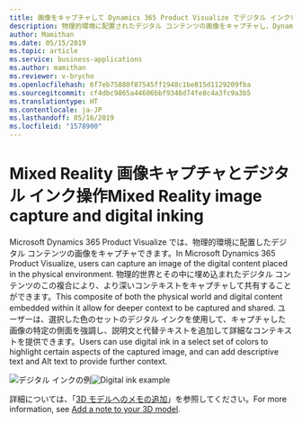 ```yaml
---
title: 画像をキャプチャして Dynamics 365 Product Visualize でデジタル インクを追加する
description: 物理的環境に配置されたデジタル コンテンツの画像をキャプチャし、Dynamics 365 Product Visualize でデジタル インクを追加できます
author: Mamithan
ms.date: 05/15/2019
ms.topic: article
ms.service: business-applications
ms.author: mamithan
ms.reviewer: v-brycho
ms.openlocfilehash: 6f7eb75880f87545ff1948c1be815d1129209fba
ms.sourcegitcommit: cf4dbc9865a44606bbf9346d74fe8c4a3fc9a3b5
ms.translationtype: HT
ms.contentlocale: ja-JP
ms.lasthandoff: 05/16/2019
ms.locfileid: "1578900"
---
```

# <a name="mixed-reality-image-capture-and-digital-inking"></a><span data-ttu-id="76fef-103">Mixed Reality 画像キャプチャとデジタル インク操作</span><span class="sxs-lookup"><span data-stu-id="76fef-103">Mixed Reality image capture and digital inking</span></span>

<span data-ttu-id="76fef-104">Microsoft Dynamics 365 Product Visualize では、物理的環境に配置したデジタル コンテンツの画像をキャプチャできます。</span><span class="sxs-lookup"><span data-stu-id="76fef-104">In Microsoft Dynamics 365 Product Visualize, users can capture an image of the digital content placed in the physical environment.</span></span> <span data-ttu-id="76fef-105">物理的世界とその中に埋め込まれたデジタル コンテンツのこの複合により、より深いコンテキストをキャプチャして共有することができます。</span><span class="sxs-lookup"><span data-stu-id="76fef-105">This composite of both the physical world and digital content embedded within it allow for deeper context to be captured and shared.</span></span> <span data-ttu-id="76fef-106">ユーザーは、選択した色のセットのデジタル インクを使用して、キャプチャした画像の特定の側面を強調し、説明文と代替テキストを追加して詳細なコンテキストを提供できます。</span><span class="sxs-lookup"><span data-stu-id="76fef-106">Users can use digital ink in a select set of colors to highlight certain aspects of the captured image, and can add descriptive text and Alt text to provide further context.</span></span> 

<span data-ttu-id="76fef-107">![デジタル インクの例](media/digital-ink-example.PNG "デジタル インクの例")</span><span class="sxs-lookup"><span data-stu-id="76fef-107">![Digital ink example](media/digital-ink-example.PNG "Digital ink example")</span></span>

<span data-ttu-id="76fef-108">詳細については、「[3D モデルへのメモの追加](https://docs.microsoft.com/dynamics365/mixed-reality/product-visualize/add-note)」を参照してください。</span><span class="sxs-lookup"><span data-stu-id="76fef-108">For more information, see [Add a note to your 3D model](https://docs.microsoft.com/dynamics365/mixed-reality/product-visualize/add-note).</span></span>
